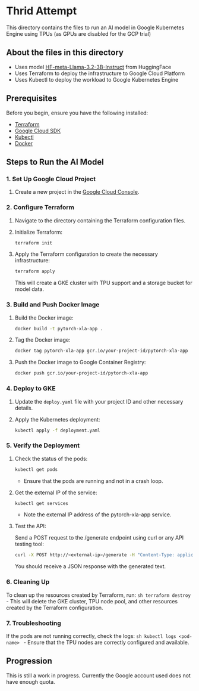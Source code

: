 # Thrid Attempt 

This directory contains the files to run an AI model in Google Kubernetes Engine using TPUs (as GPUs are disabled for the GCP trial) 


## About the files in this directory


- Uses model [HF-meta-Llama-3.2-3B-Instruct](https://huggingface.co/meta-llama/Llama-3.2-3B-Instruct) from HuggingFace
- Uses Terraform to deploy the infrastructure to Google Cloud Platform 
- Uses Kubectl to deploy the workload to Google Kubernetes Engine

## Prerequisites

Before you begin, ensure you have the following installed:
- [Terraform](https://www.terraform.io/downloads.html)
- [Google Cloud SDK](https://cloud.google.com/sdk/docs/install)
- [Kubectl](https://kubernetes.io/docs/tasks/tools/install-kubectl/)
- [Docker](https://www.docker.com/products/docker-desktop)

## Steps to Run the AI Model

### 1. Set Up Google Cloud Project

1. Create a new project in the [Google Cloud Console](https://console.cloud.google.com/).

### 2. Configure Terraform

1. Navigate to the directory containing the Terraform configuration files.
2. Initialize Terraform:
    ```sh
    terraform init
    ```

2. Apply the Terraform configuration to create the necessary infrastructure:
    ```sh
    terraform apply
    ```

    This will create a GKE cluster with TPU support and a storage bucket for model data.
 
### 3. Build and Push Docker Image

1. Build the Docker image:
    ```sh
    docker build -t pytorch-xla-app .
    ```

2. Tag the Docker image:
    ```sh
    docker tag pytorch-xla-app gcr.io/your-project-id/pytorch-xla-app
    ```

3. Push the Docker image to Google Container Registry:
    ```sh
    docker push gcr.io/your-project-id/pytorch-xla-app
    ```

### 4. Deploy to GKE

1. Update the `deploy.yaml` file with your project ID and other necessary details.

2. Apply the Kubernetes deployment:
    ```sh
    kubectl apply -f deployment.yaml
    ```

### 5.  Verify the Deployment
1. Check the status of the pods:
    ```sh
    kubectl get pods
    ```
   - Ensure that the pods are running and not in a crash loop.
2. Get the external IP of the service:
    ```sh
    kubectl get services
    ```
    - Note the external IP address of the pytorch-xla-app service.
3. Test the API:

    Send a POST request to the /generate endpoint using curl or any API testing tool:
    ```sh
    curl -X POST http://<external-ip>/generate -H "Content-Type: application/json" -d '{"input_text": "Hello, world!"}'
    ```
    You should receive a JSON response with the generated text.

### 6. Cleaning Up
To clean up the resources created by Terraform, run:
    ```sh
    terraform destroy
    ```
    - This will delete the GKE cluster, TPU node pool, and other resources created by the Terraform configuration.

### 7. Troubleshooting
If the pods are not running correctly, check the logs:
    ```sh
    kubectl logs <pod-name>
    ```
    - Ensure that the TPU nodes are correctly configured and available.

## Progression

This is still a work in progress. Currently the Google account used does not have enough quota.